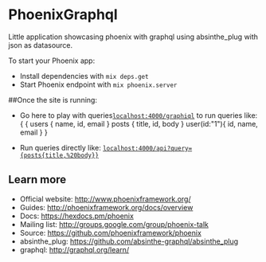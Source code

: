 # PhoenixGraphql

Little application showcasing phoenix with graphql using absinthe_plug with json as datasource.

To start your Phoenix app:

  * Install dependencies with `mix deps.get`
  * Start Phoenix endpoint with `mix phoenix.server`

##Once the site is running:

  * Go here to play with queries[`localhost:4000/graphiql`](http://localhost:4000/graphiql) to run queries like: {
    {
      users {
        name,
        id,
        email
      }
      posts {
        title,
        id,
        body
      }
      user(id:"1"){
        id,
        name,
        email
      }
    }


* Run queries directly like:  [`localhost:4000/api?query={posts{title,%20body}}`](http://localhost:4000/api?query={posts{title,%20body}})


## Learn more

  * Official website: http://www.phoenixframework.org/
  * Guides: http://phoenixframework.org/docs/overview
  * Docs: https://hexdocs.pm/phoenix
  * Mailing list: http://groups.google.com/group/phoenix-talk
  * Source: https://github.com/phoenixframework/phoenix
  * absinthe_plug: https://github.com/absinthe-graphql/absinthe_plug
  * graphql: http://graphql.org/learn/
